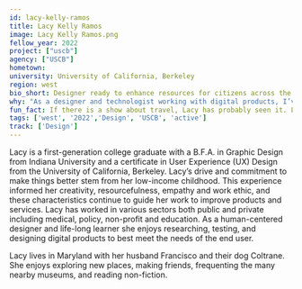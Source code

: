 ```yaml
---
id: lacy-kelly-ramos
title: Lacy Kelly Ramos
image: Lacy Kelly Ramos.png
fellow_year: 2022
project: ["uscb"]
agency: ["USCB"]
hometown:
university: University of California, Berkeley
region: west
bio_short: Designer ready to enhance resources for citizens across the country 
why: "As a designer and technologist working with digital products, I’ve often felt a step (or two) removed from the impact of my work. After spending time in various roles for nonprofits and state agencies, I became more inspired by what my skill set can offer to public needs and the outcome of those efforts. It was exciting to learn about the Digital Corps and the exceptional work that many federal agencies are undertaking to enhance resources for citizens across the country and I'm excited to get started."
fun_fact: If there is a show about travel, Lacy has probably seen it. Learning about, exploring, and photographing new places is her favorite pastime.
tags: ['west', '2022','Design', 'USCB', 'active']
track: ['Design']
---
```


Lacy is a first-generation college graduate with a B.F.A. in Graphic Design from Indiana University and a certificate in User Experience (UX) Design from the University of California, Berkeley. Lacy’s drive and commitment to make things better stem from her low-income childhood. This experience informed her creativity, resourcefulness, empathy and work ethic, and these characteristics continue to guide her work to improve products and services. Lacy has worked in various sectors both public and private including medical, policy, non-profit and education. As a human-centered designer and life-long learner she enjoys researching, testing, and designing digital products to best meet the needs of the end user. 

Lacy lives in Maryland with her husband Francisco and their dog Coltrane. She enjoys exploring new places, making friends, frequenting the many nearby museums, and reading non-fiction.
